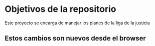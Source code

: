# Objetivos de la repositorio

Este proyecto se encarga de manejar los planes de la liga de la justicia


## Estos cambios son nuevos desde el browser
